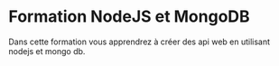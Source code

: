 # Formation NodeJS et MongoDB

Dans cette formation vous apprendrez à créer des api web en utilisant nodejs et mongo db.
